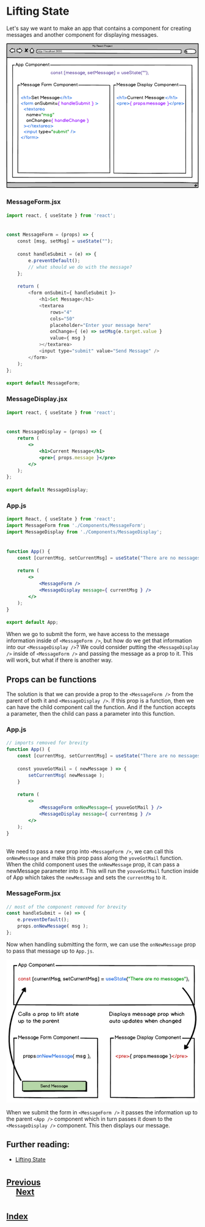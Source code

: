 # Lifting State
Let's say we want to make an app that contains a component for creating messages and another component for displaying messages.

<img src=".//000_Captions/New_Mockup_7.png">

### MessageForm.jsx
```jsx
import react, { useState } from 'react';
    
    
const MessageForm = (props) => {
    const [msg, setMsg] = useState("");
    
    const handleSubmit = (e) => {
        e.preventDefault();
        // what should we do with the message?
    };
    
    return (
        <form onSubmit={ handleSubmit }>
            <h1>Set Message</h1>
            <textarea 
                rows="4"
                cols="50"
                placeholder="Enter your message here"
                onChange={ (e) => setMsg(e.target.value }
                value={ msg }
            ></textarea>
            <input type="submit" value="Send Message" />
        </form>
    );
};
    
export default MessageForm;
```
### MessageDisplay.jsx
```jsx
import react, { useState } from 'react';
    
    
const MessageDisplay = (props) => {
    return (
        <>
            <h1>Current Message</h1>
            <pre>{ props.message }</pre>
        </>
    );
};
    
export default MessageDisplay;
```
### App.js
```jsx
import React, { useState } from 'react';
import MessageForm from './Components/MessageForm';
import MessageDisplay from './Components/MessageDisplay';
    
    
function App() {
    const [currentMsg, setCurrentMsg] = useState("There are no messages");
    
    return (
        <>
            <MessageForm />
            <MessageDisplay message={ currentMsg } />
        </>
    );
}
    
export default App;
```
When we go to submit the form, we have access to the message information inside of `<MessageForm />`, but how do we get that information into our `<MessageDisplay />`? We could consider putting the `<MessageDisplay />` inside of `<MessageForm />` and passing the message as a prop to it. This will work, but what if there is another way.



## Props can be functions


The solution is that we can provide a prop to the `<MessageForm />` from the parent of both it and `<MessageDisplay />`. If this prop is a function, then we can have the child component call the function. And if the function accepts a parameter, then the child can pass a parameter into this function.

### App.js

```jsx
// imports removed for brevity
function App() {
    const [currentMsg, setCurrentMsg] = useState("There are no messages");
    
    const youveGotMail = ( newMessage ) => {
        setCurrentMsg( newMessage );
    }
    
    return (
        <>
            <MessageForm onNewMessage={ youveGotMail } />
            <MessageDisplay message={ currentmsg } />
        </>
    );
}
    
```
We need to pass a new prop into `<MessageForm />`, we can call this `onNewMessage` and make this prop pass along the `yoveGotMail` function. When the child component uses the `onNewMessage` prop, it can pass a newMessage parameter into it. This will run the `youveGotMail` function inside of App which takes the `newMessage` and sets the `currentMsg` to it.



### MessageForm.jsx
```jsx
// most of the component removed for brevity
const handleSubmit = (e) => {
    e.preventDefault();
    props.onNewMessage( msg );
};
```
Now when handling submitting the form, we can use the `onNewMessage` prop to pass that message up to `App.js`.

<img src="./000_Captions/lift-state-edit.png">

When we submit the form in `<MessageForm />` it passes the information up to the parent `<App />` component which in turn passes it down to the `<MessageDisplay />` component. This then displays our message.



## Further reading:
* [Lifting State](https://reactjs.org/docs/lifting-state-up.html)
#
    
## [Previous](./007_Iterating_with_map.md)<span>&nbsp;&nbsp;&nbsp;&nbsp;&nbsp;&nbsp;&nbsp;&nbsp;&nbsp;&nbsp;&nbsp;&nbsp;&nbsp;&nbsp;&nbsp;&nbsp;&nbsp;&nbsp;&nbsp;&nbsp;&nbsp;&nbsp;&nbsp;&nbsp;&nbsp;&nbsp;&nbsp;&nbsp;&nbsp;&nbsp;&nbsp;&nbsp;&nbsp;&nbsp;&nbsp;&nbsp;&nbsp;&nbsp;&nbsp;&nbsp;&nbsp;&nbsp;&nbsp;&nbsp;&nbsp;&nbsp;&nbsp;&nbsp;&nbsp;&nbsp;&nbsp;&nbsp;&nbsp;&nbsp;&nbsp;&nbsp;&nbsp;&nbsp;&nbsp;&nbsp;&nbsp;&nbsp;&nbsp;&nbsp;&nbsp;&nbsp;&nbsp;&nbsp;&nbsp;&nbsp;&nbsp;&nbsp;&nbsp;&nbsp;&nbsp;&nbsp;&nbsp;&nbsp;&nbsp;&nbsp;&nbsp;&nbsp;&nbsp;&nbsp;&nbsp;&nbsp;&nbsp;</span> [Next](./009_Sending_Arguments_in_Callbacks.md)

#
##  [Index](../../Index.md)
